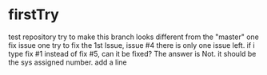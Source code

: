 # firstTry
test repository
try to make this branch looks different from the "master" one
fix issue one
try to fix the 1st Issue, issue #4
there is only one issue left. if i type fix #1 instead of fix #5, can it be fixed?
The answer is Not. it should be the sys assigned number. 
add a line
